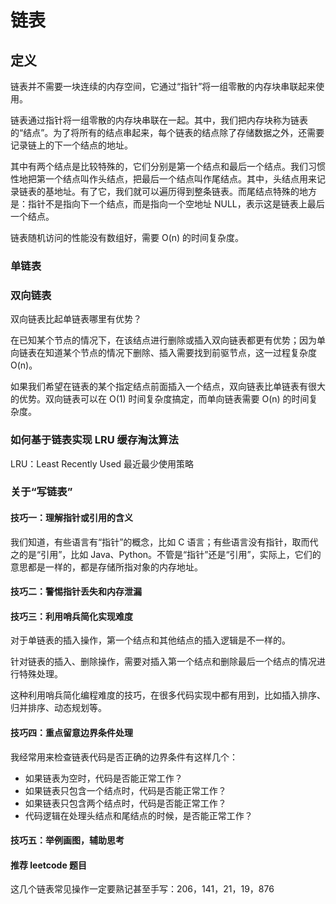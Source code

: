 # 链表

## 定义

链表并不需要一块连续的内存空间，它通过“指针”将一组零散的内存块串联起来使用。

链表通过指针将一组零散的内存块串联在一起。其中，我们把内存块称为链表的“结点”。为了将所有的结点串起来，每个链表的结点除了存储数据之外，还需要记录链上的下一个结点的地址。

其中有两个结点是比较特殊的，它们分别是第一个结点和最后一个结点。我们习惯性地把第一个结点叫作头结点，把最后一个结点叫作尾结点。其中，头结点用来记录链表的基地址。有了它，我们就可以遍历得到整条链表。而尾结点特殊的地方是：指针不是指向下一个结点，而是指向一个空地址 NULL，表示这是链表上最后一个结点。

链表随机访问的性能没有数组好，需要 O(n) 的时间复杂度。

### 单链表

### 双向链表

双向链表比起单链表哪里有优势？

在已知某个节点的情况下，在该结点进行删除或插入双向链表都更有优势；因为单向链表在知道某个节点的情况下删除、插入需要找到前驱节点，这一过程复杂度 O(n)。

如果我们希望在链表的某个指定结点前面插入一个结点，双向链表比单链表有很大的优势。双向链表可以在 O(1) 时间复杂度搞定，而单向链表需要 O(n) 的时间复杂度。

### 如何基于链表实现 LRU 缓存淘汰算法

LRU：Least Recently Used 最近最少使用策略

### 关于“写链表”

#### 技巧一：理解指针或引用的含义

我们知道，有些语言有“指针”的概念，比如 C 语言；有些语言没有指针，取而代之的是“引用”，比如 Java、Python。不管是“指针”还是“引用”，实际上，它们的意思都是一样的，都是存储所指对象的内存地址。

#### 技巧二：警惕指针丢失和内存泄漏

#### 技巧三：利用哨兵简化实现难度

对于单链表的插入操作，第一个结点和其他结点的插入逻辑是不一样的。

针对链表的插入、删除操作，需要对插入第一个结点和删除最后一个结点的情况进行特殊处理。

这种利用哨兵简化编程难度的技巧，在很多代码实现中都有用到，比如插入排序、归并排序、动态规划等。

#### 技巧四：重点留意边界条件处理

我经常用来检查链表代码是否正确的边界条件有这样几个：

- 如果链表为空时，代码是否能正常工作？
- 如果链表只包含一个结点时，代码是否能正常工作？
- 如果链表只包含两个结点时，代码是否能正常工作？
- 代码逻辑在处理头结点和尾结点的时候，是否能正常工作？

#### 技巧五：举例画图，辅助思考

#### 推荐 leetcode 题目

这几个链表常见操作一定要熟记甚至手写：206，141，21，19，876

